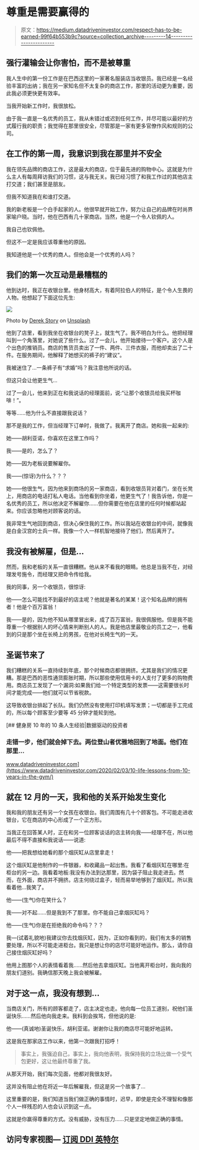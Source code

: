 # 尊重是需要赢得的

> 原文：<https://medium.datadriveninvestor.com/respect-has-to-be-earned-99f64b553b9c?source=collection_archive---------14----------------------->

## 强行灌输会让你害怕，而不是被尊重

我人生中的第一份工作是在巴西这里的一家著名服装店当收银员。我已经是一名经验丰富的出纳；我在另一家知名但不太复杂的商店工作，那里的活动更为重要，因此我必须更快更有效率。

当我开始新工作时，我很放松。

由于我一直是一名优秀的员工，我从未错过或迟到任何工作，并尽可能以最好的方式履行我的职责；我觉得在那里很安全，尽管那是一家有更多官僚作风和规则的公司。

## 在工作的第一周，我意识到我在那里并不安全

我在领先品牌的商店工作，这是最大的商店，位于最先进的购物中心。这就是为什么主人有每周拜访我们的习惯，这与我无关。我已经习惯了和我工作过的其他店主打交道；我们甚至是朋友。

但我不知道我在和谁打交道。

我的新老板是一个白手起家的人。他很早就开始工作，努力让自己的品牌在时尚界家喻户晓。当时，他在巴西有几十家商店。当然，他是一个令人钦佩的人。

我自己也钦佩他。

但这不一定是我应该尊重他的原因。

我知道他是一个优秀的商人。但他会是一个优秀的人吗？

## 我们的第一次互动是最糟糕的

他到达时，我正在收银台里。他身材高大，有着阿拉伯人的特征，是个令人生畏的人物。他想起了下面这位先生:

![](img/5318bf7efb56b624a2dae091c04a8f2a.png)

Photo by [Derek Story](https://unsplash.com/@derekstory?utm_source=medium&utm_medium=referral) on [Unsplash](https://unsplash.com?utm_source=medium&utm_medium=referral)

他到了店里，看到我坐在收银台的凳子上，就生气了。我不明白为什么。他把经理叫到一个角落里，对她说了些什么。过了一会儿，他开始接待一个客户。这个人是个出色的推销员。商店的售货员卖出了一件、两件、三件衣服，而他却卖出了二十件。在服务期间，他解释了她想买的裤子的“建议”。

我被迷住了…一条裤子有“求婚”吗？我注意他所说的话。

但这只会让他更生气…

过了一会儿，他来到正在和我说话的经理面前，说:“让那个收银员给我买杯咖啡！”。

等等……他为什么不直接跟我说话？

那不是我的工作，但当经理下订单时，我做了。我离开了商店。她和我一起来的:

她——胡利亚诺，你喜欢在这里工作吗？

我——是的，怎么了？

她——因为老板说要解雇你。

我——(惊讶)为什么？？？

她——他很生气，因为他来到商场的另一家商店，看到收银员背对着门，坐在长凳上，用商店的电话打私人电话。当他看到你坐着，他更生气了！我告诉他，你是一名优秀的员工，所以他决定不解雇你……但你需要在他在店里的任何时候都站起来。你应该忽略他对顾客说的话。

我非常生气地回到商店，但决心保住我的工作。所以我站在收银台的中间，就像我是白金汉宫的士兵一样。我像一个人一样机智地接待了他们，然后离开了。

## 我没有被解雇，但是…

然而，我和老板的关系一直很糟糕。他从来不看我的眼睛。他总是当我不在，对经理发号施令，而经理又把命令传给我。

我的同事，另一个收银员，很惊讶:

他——怎么可能找不到最好的店主呢？他就是著名的某某！这个知名品牌的拥有者！他是个百万富翁！

我——是的，因为他不知从哪里冒出来，成了百万富翁，我很佩服他。但是我不能尊重一个根据别人的坏心情来判断别人的人。我是他店里最敬业的员工之一，他看到的只是那个坐在长椅上的男孩，在他对长椅生气的一天。

## 圣诞节来了

我们糟糕的关系一直持续到年底，那个时候商店都很拥挤。尤其是我们的情况更糟。那是巴西的恶性通货膨胀时期，所以那些使用信用卡的人支付了更多的购物费用。商店员工发现了一个漏洞:如果我们给一个特定类型的发票——这需要很长时间才能完成——他们就可以节省税款。

这导致收银台排起了长队。我们仍然没有使用打印机填写发票；一切都是手工完成的，所以每个顾客至少要等 45 分钟才能轮到他。

[](https://www.datadriveninvestor.com/2020/02/03/10-life-lessons-from-10-years-in-the-gym/) [## 健身房 10 年的 10 条人生经验|数据驱动的投资者

### 走错一步，他们就会掉下去。两位登山者优雅地回到了地面。他们在那里…

www.datadriveninvestor.com](https://www.datadriveninvestor.com/2020/02/03/10-life-lessons-from-10-years-in-the-gym/) 

## 就在 12 月的一天，我和他的关系开始发生变化

我和我的朋友还有另一个女孩在收银台。我们周围有几十个顾客包。不可能走进收银台，它在商店的中心形成了一个正方形。

当我正在回答某人时，正在和另一位顾客谈话的店主转向我——经理不在，所以他最后不得不直接和我说话——说道:

他——把我想给她看的那个烟灰缸从店里拿走！

这个烟灰缸是他制作的一件银器，和收藏品一起出售。我看了看烟灰缸在哪里:在柜台的另一边。我看着地板:我没有办法到达那里，因为袋子阻止我走进去。然而，在外面，商店并不拥挤。店主何绕过盒子，轻而易举地够到了烟灰缸。所以我看着他…我笑了。

他——(生气)你在笑什么？

我——对不起……但是我到不了那里。你不能自己拿烟灰缸吗？

他——(生气)你是在拒绝我的命令吗？？？

我—(试着礼貌地)我建议你去找烟灰缸，因为，正如你看到的，我们有太多的销售要处理，所以不可能走进柜台。我只是想让你的店尽可能好地运作。那么，请你自己接住烟灰缸好吗？

他用上图那个人的表情看着我……然后他去拿烟灰缸。当他离开柜台时，我向我的朋友们道别。我确信那天晚上我会被解雇。

## 对于这一点，我没有想到…

当商店关门，所有的顾客都走了，店主决定也走。他向每一位员工道别，祝他们圣诞快乐……然后他向我走来。我料到会挨骂，但他说的是:

他——(真诚地)圣诞快乐，胡利亚诺。谢谢你让我的商店尽可能好地运转。

这是我在那家店工作以来，他第一次跟我打招呼！

> 事实上，我强迫自己，事实上，我向他表明，我保持我的立场比做一个受气包更好，这让他最终尊重了我。

从那天开始，我们每次见面，他都对我很友好。

这并没有阻止他在将近一年后解雇我，但这是另一个故事了…

这里重要的是，我们知道当我们做正确的事情时，迟早，即使是完全不理智和像那个人一样残忍的人也会认识到这一点。

这就是你赢得尊重的方式。没有威胁，没有压力……只是坚定地做正确的事情。

## 访问专家视图— [订阅 DDI 英特尔](https://datadriveninvestor.com/ddi-intel)